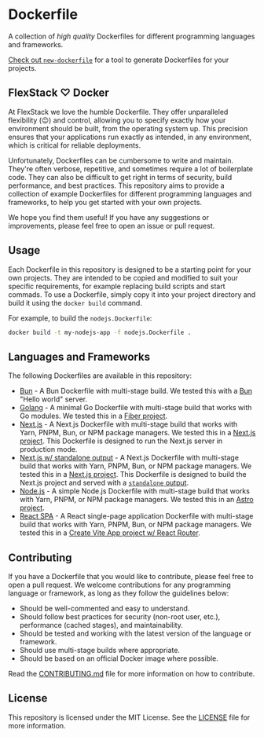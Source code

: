 # Dockerfile

A collection of *high quality* Dockerfiles for different programming languages and frameworks.

[Check out `new-dockerfile`](https://github.com/flexstack/new-dockerfile) for a tool to generate Dockerfiles for your projects.

## FlexStack ♡ Docker

At FlexStack we love the humble Dockerfile. They offer unparalleled flexibility (😉) and control, allowing you to specify 
exactly how your environment should be built, from the operating system up. This precision ensures that your applications 
run exactly as intended, in any environment, which is critical for reliable deployments.

Unfortunately, Dockerfiles can be cumbersome to write and maintain. They're often verbose, repetitive, and sometimes require a lot of 
boilerplate code. They can also be difficult to get right in terms of security, build performance, and best practices. This repository 
aims to provide a collection of example Dockerfiles for different programming languages and frameworks, to help you get started with your 
own projects.

We hope you find them useful! If you have any suggestions or improvements, please feel free to open an issue or pull request.

## Usage

Each Dockerfile in this repository is designed to be a starting point for your own projects. They are intended to be copied and modified
to suit your specific requirements, for example replacing build scripts and start commads. To use a Dockerfile, simply copy it into your project 
directory and build it using the `docker build` command.

For example, to build the `nodejs.Dockerfile`:

```bash
docker build -t my-nodejs-app -f nodejs.Dockerfile .
```

## Languages and Frameworks

The following Dockerfiles are available in this repository:

- [Bun](bun.Dockerfile) - A Bun Dockerfile with multi-stage build. We tested this with a [Bun](https://bun.sh/) "Hello world" server.
- [Golang](golang.Dockerfile) - A minimal Go Dockerfile with multi-stage build that works with Go modules. We tested this in a [Fiber project](https://gofiber.io/).
- [Next.js](nextjs.Dockerfile) - A Next.js Dockerfile with multi-stage build that works with Yarn, PNPM, Bun, or NPM package managers. We tested this in a [Next.js project](https://nextjs.org/). This Dockerfile is designed to run the Next.js server in production mode.
- [Next.js w/ standalone output](nextjs-standalone.Dockerfile) - A Next.js Dockerfile with multi-stage build that works with Yarn, PNPM, Bun, or NPM package managers. We tested this in a [Next.js project](https://nextjs.org/). This Dockerfile is designed to build the Next.js project and served with a [`standalone` output](https://nextjs.org/docs/pages/api-reference/next-config-js/output#automatically-copying-traced-files).
- [Node.js](nodejs.Dockerfile) - A simple Node.js Dockerfile with multi-stage build that works with Yarn, PNPM, or NPM package managers. We tested this in an [Astro project](https://docs.astro.build/en/getting-started/).
- [React SPA](react-spa.Dockerfile) - A React single-page application Dockerfile with multi-stage build that works with Yarn, PNPM, Bun, or NPM package managers. We tested this in a [Create Vite App project w/ React Router](https://vitejs.dev/guide/#scaffolding-your-first-vite-project).

## Contributing

If you have a Dockerfile that you would like to contribute, please feel free to open a pull request. We welcome contributions for any programming language or framework, as long as they follow the guidelines below:

- Should be well-commented and easy to understand.
- Should follow best practices for security (non-root user, etc.), performance (cached stages), and maintainability.
- Should be tested and working with the latest version of the language or framework.
- Should use multi-stage builds where appropriate.
- Should be based on an official Docker image where possible.

Read the [CONTRIBUTING.md](CONTRIBUTING.md) file for more information on how to contribute.

## License

This repository is licensed under the MIT License. See the [LICENSE](LICENSE) file for more information.

